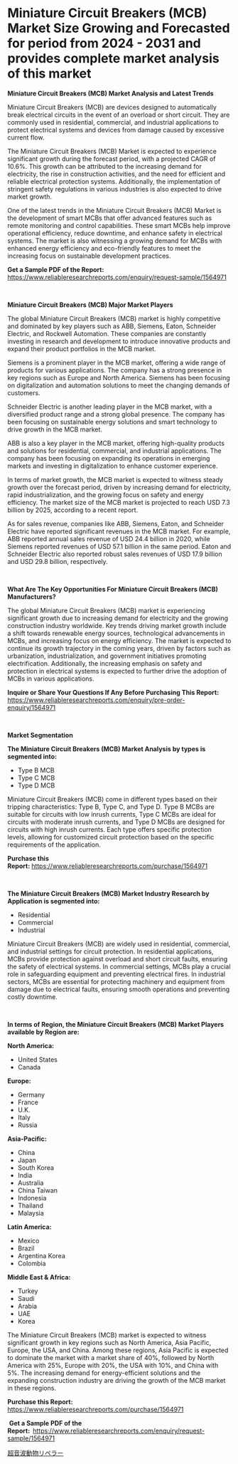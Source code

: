 <p><h1>Miniature Circuit Breakers (MCB) Market Size Growing and Forecasted for period from 2024 - 2031 and provides complete market analysis of this market</h1></p><p><strong>Miniature Circuit Breakers (MCB) Market Analysis and Latest Trends</strong></p>
<p><p>Miniature Circuit Breakers (MCB) are devices designed to automatically break electrical circuits in the event of an overload or short circuit. They are commonly used in residential, commercial, and industrial applications to protect electrical systems and devices from damage caused by excessive current flow.</p><p>The Miniature Circuit Breakers (MCB) Market is expected to experience significant growth during the forecast period, with a projected CAGR of 10.6%. This growth can be attributed to the increasing demand for electricity, the rise in construction activities, and the need for efficient and reliable electrical protection systems. Additionally, the implementation of stringent safety regulations in various industries is also expected to drive market growth.</p><p>One of the latest trends in the Miniature Circuit Breakers (MCB) Market is the development of smart MCBs that offer advanced features such as remote monitoring and control capabilities. These smart MCBs help improve operational efficiency, reduce downtime, and enhance safety in electrical systems. The market is also witnessing a growing demand for MCBs with enhanced energy efficiency and eco-friendly features to meet the increasing focus on sustainable development practices.</p></p>
<p><strong>Get a Sample PDF of the Report:&nbsp;</strong> <a href="https://www.reliableresearchreports.com/enquiry/request-sample/1564971">https://www.reliableresearchreports.com/enquiry/request-sample/1564971</a></p>
<p>&nbsp;</p>
<p><strong>Miniature Circuit Breakers (MCB) Major Market Players</strong></p>
<p><p>The global Miniature Circuit Breakers (MCB) market is highly competitive and dominated by key players such as ABB, Siemens, Eaton, Schneider Electric, and Rockwell Automation. These companies are constantly investing in research and development to introduce innovative products and expand their product portfolios in the MCB market.</p><p>Siemens is a prominent player in the MCB market, offering a wide range of products for various applications. The company has a strong presence in key regions such as Europe and North America. Siemens has been focusing on digitalization and automation solutions to meet the changing demands of customers.</p><p>Schneider Electric is another leading player in the MCB market, with a diversified product range and a strong global presence. The company has been focusing on sustainable energy solutions and smart technology to drive growth in the MCB market.</p><p>ABB is also a key player in the MCB market, offering high-quality products and solutions for residential, commercial, and industrial applications. The company has been focusing on expanding its operations in emerging markets and investing in digitalization to enhance customer experience.</p><p>In terms of market growth, the MCB market is expected to witness steady growth over the forecast period, driven by increasing demand for electricity, rapid industrialization, and the growing focus on safety and energy efficiency. The market size of the MCB market is projected to reach USD 7.3 billion by 2025, according to a recent report.</p><p>As for sales revenue, companies like ABB, Siemens, Eaton, and Schneider Electric have reported significant revenues in the MCB market. For example, ABB reported annual sales revenue of USD 24.4 billion in 2020, while Siemens reported revenues of USD 57.1 billion in the same period. Eaton and Schneider Electric also reported robust sales revenues of USD 17.9 billion and USD 29.8 billion, respectively.</p></p>
<p>&nbsp;</p>
<p><strong>What Are The Key Opportunities For Miniature Circuit Breakers (MCB) Manufacturers?</strong></p>
<p><p>The global Miniature Circuit Breakers (MCB) market is experiencing significant growth due to increasing demand for electricity and the growing construction industry worldwide. Key trends driving market growth include a shift towards renewable energy sources, technological advancements in MCBs, and increasing focus on energy efficiency. The market is expected to continue its growth trajectory in the coming years, driven by factors such as urbanization, industrialization, and government initiatives promoting electrification. Additionally, the increasing emphasis on safety and protection in electrical systems is expected to further drive the adoption of MCBs in various applications.</p></p>
<p><strong>Inquire or Share Your Questions If Any Before Purchasing This Report:</strong> <a href="https://www.reliableresearchreports.com/enquiry/pre-order-enquiry/1564971">https://www.reliableresearchreports.com/enquiry/pre-order-enquiry/1564971</a></p>
<p>&nbsp;</p>
<p><strong>Market Segmentation</strong></p>
<p><strong>The Miniature Circuit Breakers (MCB) Market Analysis by types is segmented into:</strong></p>
<p><ul><li>Type B MCB</li><li>Type C MCB</li><li>Type D MCB</li></ul></p>
<p><p>Miniature Circuit Breakers (MCB) come in different types based on their tripping characteristics: Type B, Type C, and Type D. Type B MCBs are suitable for circuits with low inrush currents, Type C MCBs are ideal for circuits with moderate inrush currents, and Type D MCBs are designed for circuits with high inrush currents. Each type offers specific protection levels, allowing for customized circuit protection based on the specific requirements of the application.</p></p>
<p><strong>Purchase this Report:&nbsp;</strong><a href="https://www.reliableresearchreports.com/purchase/1564971">https://www.reliableresearchreports.com/purchase/1564971</a></p>
<p>&nbsp;</p>
<p><strong>The Miniature Circuit Breakers (MCB) Market Industry Research by Application is segmented into:</strong></p>
<p><ul><li>Residential</li><li>Commercial</li><li>Industrial</li></ul></p>
<p><p>Miniature Circuit Breakers (MCB) are widely used in residential, commercial, and industrial settings for circuit protection. In residential applications, MCBs provide protection against overload and short circuit faults, ensuring the safety of electrical systems. In commercial settings, MCBs play a crucial role in safeguarding equipment and preventing electrical fires. In industrial sectors, MCBs are essential for protecting machinery and equipment from damage due to electrical faults, ensuring smooth operations and preventing costly downtime.</p></p>
<p>&nbsp;</p>
<p><strong>In terms of Region, the Miniature Circuit Breakers (MCB) Market Players available by Region are:</strong></p>
<p>
    <p> <strong> North America: </strong>
        <ul>
            <li>United States</li>
            <li>Canada</li>
        </ul>
        </p> 
    <p> <strong> Europe: </strong>
        <ul>
            <li>Germany</li>
            <li>France</li>
            <li>U.K.</li>
            <li>Italy</li>
            <li>Russia</li>
        </ul>
        </p> 
    <p> <strong> Asia-Pacific: </strong>
        <ul>
            <li>China</li>
            <li>Japan</li>
            <li>South Korea</li>
            <li>India</li>
            <li>Australia</li>
            <li>China Taiwan</li>
            <li>Indonesia</li>
            <li>Thailand</li>
            <li>Malaysia</li>
        </ul>
        </p> 
    <p> <strong> Latin America: </strong>
        <ul>
            <li>Mexico</li>
            <li>Brazil</li>
            <li>Argentina Korea</li>
            <li>Colombia</li>
        </ul>
        </p> 
    <p> <strong> Middle East & Africa: </strong>
        <ul>
            <li>Turkey</li>
            <li>Saudi</li>
            <li>Arabia</li>
            <li>UAE</li>
            <li>Korea</li>
        </ul>
    </p>
    </p>
<p><p>The Miniature Circuit Breakers (MCB) market is expected to witness significant growth in key regions such as North America, Asia Pacific, Europe, the USA, and China. Among these regions, Asia Pacific is expected to dominate the market with a market share of 40%, followed by North America with 25%, Europe with 20%, the USA with 10%, and China with 5%. The increasing demand for energy-efficient solutions and the expanding construction industry are driving the growth of the MCB market in these regions.</p></p>
<p><strong>Purchase this Report: </strong><a href="https://www.reliableresearchreports.com/purchase/1564971">https://www.reliableresearchreports.com/purchase/1564971</a></p>
<p>&nbsp;<strong>Get a Sample PDF of the Report:&nbsp;&nbsp;</strong><a href="https://www.reliableresearchreports.com/enquiry/request-sample/1564971">https://www.reliableresearchreports.com/enquiry/request-sample/1564971</a></p>
<p><strong></strong></p>
<p><p><a href="https://github.com/SantosDicki04/Market-Research-Report-List-1/blob/main/280083312757.md">超音波動物リペラー</a></p></p>